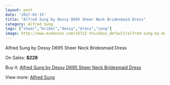 ```yaml
---
layout: post
date: '2017-02-15'
title: "Alfred Sung by Dessy D695 Sheer Neck Bridesmaid Dress"
category: Alfred Sung
tags: ["sheer","bridal","dessy","dress","sung"]
image: http://www.eudances.com/15722-thickbox_default/alfred-sung-by-dessy-d695-sheer-neck-bridesmaid-dress.jpg
---
```

Alfred Sung by Dessy D695 Sheer Neck Bridesmaid Dress

On Sales: **$228**
<a href="https://www.eudances.com/en/alfred-sung/4641-alfred-sung-by-dessy-d695-sheer-neck-bridesmaid-dress.html"><amp-img layout="responsive" width="600" height="600" src="//www.eudances.com/15722-thickbox_default/alfred-sung-by-dessy-d695-sheer-neck-bridesmaid-dress.jpg" alt="Alfred Sung by Dessy D695 Sheer Neck Bridesmaid Dress 0" /></a>
<a href="https://www.eudances.com/en/alfred-sung/4641-alfred-sung-by-dessy-d695-sheer-neck-bridesmaid-dress.html"><amp-img layout="responsive" width="600" height="600" src="//www.eudances.com/15725-thickbox_default/alfred-sung-by-dessy-d695-sheer-neck-bridesmaid-dress.jpg" alt="Alfred Sung by Dessy D695 Sheer Neck Bridesmaid Dress 1" /></a>
<a href="https://www.eudances.com/en/alfred-sung/4641-alfred-sung-by-dessy-d695-sheer-neck-bridesmaid-dress.html"><amp-img layout="responsive" width="600" height="600" src="//www.eudances.com/15724-thickbox_default/alfred-sung-by-dessy-d695-sheer-neck-bridesmaid-dress.jpg" alt="Alfred Sung by Dessy D695 Sheer Neck Bridesmaid Dress 2" /></a>
<a href="https://www.eudances.com/en/alfred-sung/4641-alfred-sung-by-dessy-d695-sheer-neck-bridesmaid-dress.html"><amp-img layout="responsive" width="600" height="600" src="//www.eudances.com/15723-thickbox_default/alfred-sung-by-dessy-d695-sheer-neck-bridesmaid-dress.jpg" alt="Alfred Sung by Dessy D695 Sheer Neck Bridesmaid Dress 3" /></a>

Buy it: [Alfred Sung by Dessy D695 Sheer Neck Bridesmaid Dress](https://www.eudances.com/en/alfred-sung/4641-alfred-sung-by-dessy-d695-sheer-neck-bridesmaid-dress.html "Alfred Sung by Dessy D695 Sheer Neck Bridesmaid Dress")

View more: [Alfred Sung](https://www.eudances.com/en/52-alfred-sung "Alfred Sung")